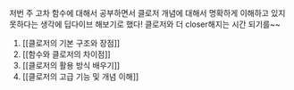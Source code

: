 저번 주 고차 함수에 대해서 공부하면서 클로저 개념에 대해서 명확하게 이해하고 있지 못하다는 생각에 딥다이브 해보기로 했다! 
클로저와 더 closer해지는 시간 되기를~~

1. [[클로저의 기본 구조와 장점]]
2. [[함수와 클로저의 차이점]]
3. [[클로저의 활용 방식 배우기]]
4. [[클로저의 고급 기능 및 개념 이해]]